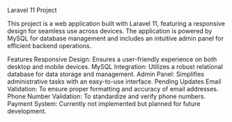 Laravel 11 Project

This project is a web application built with Laravel 11, featuring a responsive design for seamless use across devices. The application is powered by MySQL for database management and includes an intuitive admin panel for efficient backend operations.

Features
Responsive Design: Ensures a user-friendly experience on both desktop and mobile devices.
MySQL Integration: Utilizes a robust relational database for data storage and management.
Admin Panel: Simplifies administrative tasks with an easy-to-use interface.
Pending Updates
Email Validation: To ensure proper formatting and accuracy of email addresses.
Phone Number Validation: To standardize and verify phone numbers.
Payment System: Currently not implemented but planned for future development.
